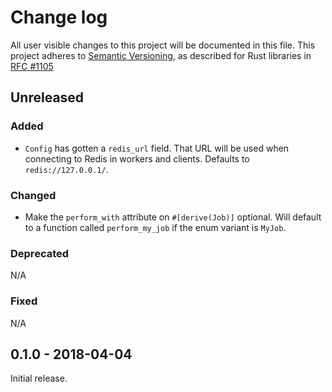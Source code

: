 # Change log

All user visible changes to this project will be documented in this file.
This project adheres to [Semantic Versioning](http://semver.org/), as described
for Rust libraries in [RFC #1105](https://github.com/rust-lang/rfcs/blob/master/text/1105-api-evolution.md)

## Unreleased

### Added

- `Config` has gotten a `redis_url` field. That URL will be used when connecting to Redis in workers and clients. Defaults to `redis://127.0.0.1/`.

### Changed

- Make the `perform_with` attribute on `#[derive(Job)]` optional. Will default to a function called `perform_my_job` if the enum variant is `MyJob`.

### Deprecated

N/A

### Fixed

N/A

## 0.1.0 - 2018-04-04

Initial release.
